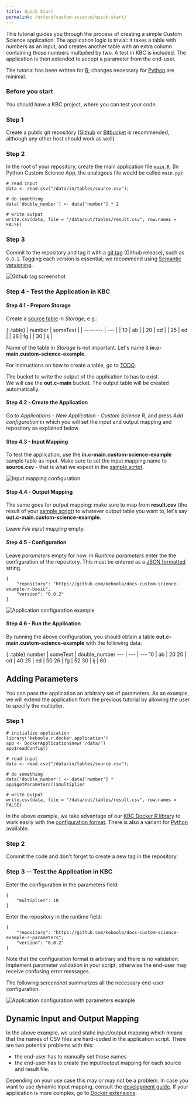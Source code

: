```yaml
---
title: Quick Start 
permalink: /extend/custom-science/quick-start/
---
```


This tutorial guides you through the process of creating a simple Custom Science application. The application logic is trivial: it takes a table with numbers as an input, and creates another table with an extra column containing those numbers multiplied by two. A test in KBC is included. The application is then extended to accept a parameter from the end-user.

The tutorial has been written for [R](/extend/custom-science/r); changes necessary for [Python](/extend/custom-science/python/) are minimal.


### Before you start

You should have a KBC project, where you can test your code.

### Step 1
Create a public git repository ([Github](https://github.com/) or [Bitbucket](https://bitbucket.org/) is recommended, although any other host should work as well).

### Step 2
In the root of your repository, create the main application file [`main.R`](https://github.com/keboola/docs-custom-science-example-r-basic/blob/master/main.R). (In Python Custom Science App, the analogous file would be called `main.py`):

	# read input
	data <- read.csv("/data/in/tables/source.csv");

	# do something 
	data['double_number'] <- data['number'] * 2

	# write output
	write.csv(data, file = "/data/out/tables/result.csv", row.names = FALSE)

### Step 3
Commit to the repository and tag it with a [git tag](https://git-scm.com/book/en/v2/Git-Basics-Tagging) (Github release), such as `0.0.1`. 
Tagging each version is essential; we recommend using [Semantic versioning](http://semver.org/).

![Github tag screenshot](/extend/custom-science/repository-tag.png)

### Step 4 - Test the Application in KBC

#### Step 4.1 - Prepare Storage 
Create a [source table](/extend/custom-science/source.csv) in *Storage*, e.g.:

{:.table}
| number | someText |
| -------- | --- |
| 10 | ab |
| 20 | cd |
| 25 | ed |
| 26 | fg |
| 30 | ij |

Name of the table in *Storage* is not important. Let's name it **in.c-main.custom-science-example**.

For instructions on how to create a table, go to [TODO]().

The bucket to write the output of the application to has to exist.  
We will use the **out.c-main** bucket. 
The output table will be created automatically.

#### Step 4.2 - Create the Application
Go to *Applications* - *New Application* - *Custom Science R*, and press *Add configuration* in which you will set the input and output mapping and repository as explained below. 

#### Step 4.3 - Input Mapping
To test the application, use the **in.c-main.custom-science-example** sample table as input. Make sure to set the input mapping name to **source.csv** - that is what we expect in the [sample script](https://github.com/keboola/docs-custom-science-example-/blob/master/main.R#L2).

![Input mapping configuration](/extend/custom-science/input-mapping.png)

#### Step 4.4 - Output Mapping
The same goes for output mapping: make sure to map from **result.csv** (the result of your [sample script](https://github.com/keboola/docs-custom-science-example-r-basic/blob/master/main.R#L8)) to whatever output table you want to, let's say **out.c-main.custom-science-example**.

Leave *File input mapping* empty.


#### Step 4.5 - Configuration 
Leave *parameters* empty for now. In *Runtime parameters* enter the the configuration of the repository. 
This must be entered as a [JSON formatted](http://www.w3schools.com/json/json_syntax.asp) string.

	{
		"repository": "https://github.com/keboola/docs-custom-science-example-r-basic",
		"version": "0.0.2"
	}

![Application configuration example](/extend/custom-science/configuration.png)

#### Step 4.6 - Run the Application
By running the above configuration, you should obtain a table **out.c-main.custom-science-example** with the following data:

{:.table}
number | someText | double_number
--- | --- | ---
10 | ab | 20
20 | cd | 40
25 | ed | 50
26 | fg | 52
30 | ij | 60


## Adding Parameters

You can pass the application an arbitrary set of parameters. 
As an example, we will extend the application from the previous tutorial by allowing the user to specify the multiplier. 

### Step 1
	
	# initialize application
	library('keboola.r.docker.application')
	app <- DockerApplication$new('/data/')
	app$readConfig()

	# read input
	data <- read.csv("/data/in/tables/source.csv");

	# do something 
	data['double_number'] <- data['number'] * app$getParameters()$multiplier

	# write output
	write.csv(data, file = "/data/out/tables/result.csv", row.names = FALSE)

In the above example, we take advantage of our [KBC Docker R library](/extend/custom-science/r/) to work easily with the [configuration format](/extend/common-interface/config-file/). There is also a variant for [Python](/extend/custom-science/python/) available.

### Step 2

Commit the code and don't forget to create a new tag in the repository.

### Step 3 -- Test the Application in KBC

Enter the configuration in the parameters field:

	{
		"multiplier": 10
	}

Enter the repository in the runtime field:

	{
		"repository": "https://github.com/keboola/docs-custom-science-example-r-parameters",
		"version": "0.0.2"
	}


Note that the configuration format is arbitrary and there is no validation. Implement parameter validation in your script, otherwise the end-user may receive confusing error messages.

The following screenshot summarizes all the necessary end-user configuration:

![Application configuration with parameters example](/extend/custom-science/configuration-2.png)


## Dynamic Input and Output Mapping
In the above example, we used static input/output mapping which means that the names of CSV files are 
hard-coded in the application script. There are two potential problems with this:

- the end-user has to manually set those names
- the end-user has to create the input/output mapping for each source and result file. 

Depending on your use case this may or may not be a problem. In case you want to use 
dynamic input mapping, consult the [development guide](/extend/custom-science/development/). 
If your application is more complex, go to [Docker extensions](/extend/docker).

